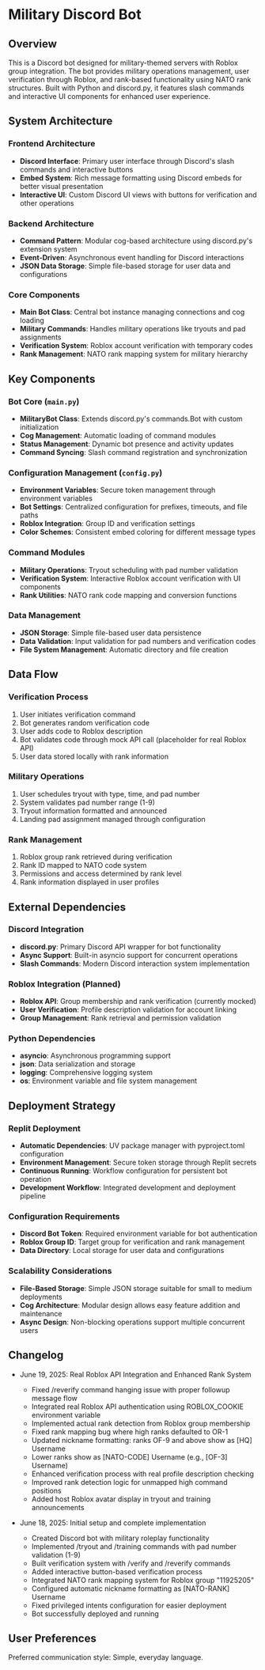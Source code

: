# Military Discord Bot

## Overview

This is a Discord bot designed for military-themed servers with Roblox group integration. The bot provides military operations management, user verification through Roblox, and rank-based functionality using NATO rank structures. Built with Python and discord.py, it features slash commands and interactive UI components for enhanced user experience.

## System Architecture

### Frontend Architecture
- **Discord Interface**: Primary user interface through Discord's slash commands and interactive buttons
- **Embed System**: Rich message formatting using Discord embeds for better visual presentation
- **Interactive UI**: Custom Discord UI views with buttons for verification and other operations

### Backend Architecture
- **Command Pattern**: Modular cog-based architecture using discord.py's extension system
- **Event-Driven**: Asynchronous event handling for Discord interactions
- **JSON Data Storage**: Simple file-based storage for user data and configurations

### Core Components
- **Main Bot Class**: Central bot instance managing connections and cog loading
- **Military Commands**: Handles military operations like tryouts and pad assignments
- **Verification System**: Roblox account verification with temporary codes
- **Rank Management**: NATO rank mapping system for military hierarchy

## Key Components

### Bot Core (`main.py`)
- **MilitaryBot Class**: Extends discord.py's commands.Bot with custom initialization
- **Cog Management**: Automatic loading of command modules
- **Status Management**: Dynamic bot presence and activity updates
- **Command Syncing**: Slash command registration and synchronization

### Configuration Management (`config.py`)
- **Environment Variables**: Secure token management through environment variables
- **Bot Settings**: Centralized configuration for prefixes, timeouts, and file paths
- **Roblox Integration**: Group ID and verification settings
- **Color Schemes**: Consistent embed coloring for different message types

### Command Modules
- **Military Operations**: Tryout scheduling with pad number validation
- **Verification System**: Interactive Roblox account verification with UI components
- **Rank Utilities**: NATO rank code mapping and conversion functions

### Data Management
- **JSON Storage**: Simple file-based user data persistence
- **Data Validation**: Input validation for pad numbers and verification codes
- **File System Management**: Automatic directory and file creation

## Data Flow

### Verification Process
1. User initiates verification command
2. Bot generates random verification code
3. User adds code to Roblox description
4. Bot validates code through mock API call (placeholder for real Roblox API)
5. User data stored locally with rank information

### Military Operations
1. User schedules tryout with type, time, and pad number
2. System validates pad number range (1-9)
3. Tryout information formatted and announced
4. Landing pad assignment managed through configuration

### Rank Management
1. Roblox group rank retrieved during verification
2. Rank ID mapped to NATO code system
3. Permissions and access determined by rank level
4. Rank information displayed in user profiles

## External Dependencies

### Discord Integration
- **discord.py**: Primary Discord API wrapper for bot functionality
- **Async Support**: Built-in asyncio support for concurrent operations
- **Slash Commands**: Modern Discord interaction system implementation

### Roblox Integration (Planned)
- **Roblox API**: Group membership and rank verification (currently mocked)
- **User Verification**: Profile description validation for account linking
- **Group Management**: Rank retrieval and permission validation

### Python Dependencies
- **asyncio**: Asynchronous programming support
- **json**: Data serialization and storage
- **logging**: Comprehensive logging system
- **os**: Environment variable and file system management

## Deployment Strategy

### Replit Deployment
- **Automatic Dependencies**: UV package manager with pyproject.toml configuration
- **Environment Management**: Secure token storage through Replit secrets
- **Continuous Running**: Workflow configuration for persistent bot operation
- **Development Workflow**: Integrated development and deployment pipeline

### Configuration Requirements
- **Discord Bot Token**: Required environment variable for bot authentication
- **Roblox Group ID**: Target group for verification and rank management
- **Data Directory**: Local storage for user data and configurations

### Scalability Considerations
- **File-Based Storage**: Simple JSON storage suitable for small to medium deployments
- **Cog Architecture**: Modular design allows easy feature addition and maintenance
- **Async Design**: Non-blocking operations support multiple concurrent users

## Changelog

- June 19, 2025: Real Roblox API Integration and Enhanced Rank System
  - Fixed /reverify command hanging issue with proper followup message flow
  - Integrated real Roblox API authentication using ROBLOX_COOKIE environment variable
  - Implemented actual rank detection from Roblox group membership
  - Fixed rank mapping bug where high ranks defaulted to OR-1
  - Updated nickname formatting: ranks OF-9 and above show as [HQ] Username
  - Lower ranks show as [NATO-CODE] Username (e.g., [OF-3] Username)
  - Enhanced verification process with real profile description checking
  - Improved rank detection logic for unmapped high command positions
  - Added host Roblox avatar display in tryout and training announcements

- June 18, 2025: Initial setup and complete implementation
  - Created Discord bot with military roleplay functionality
  - Implemented /tryout and /training commands with pad number validation (1-9)
  - Built verification system with /verify and /reverify commands
  - Added interactive button-based verification process
  - Integrated NATO rank mapping system for Roblox group "11925205"
  - Configured automatic nickname formatting as [NATO-RANK] Username
  - Fixed privileged intents configuration for easier deployment
  - Bot successfully deployed and running

## User Preferences

Preferred communication style: Simple, everyday language.